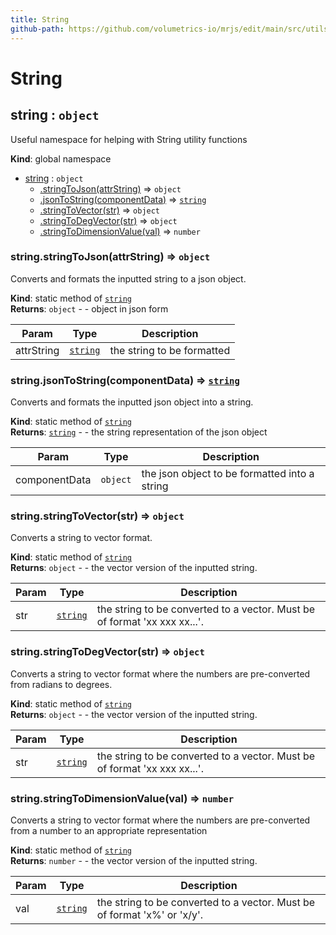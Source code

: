```yaml
---
title: String
github-path: https://github.com/volumetrics-io/mrjs/edit/main/src/utils/String.js
---
```

# String

<a name="string"></a>

## string : <code>object</code>
Useful namespace for helping with String utility functions

**Kind**: global namespace  

* [string](#string) : <code>object</code>
    * [.stringToJson(attrString)](#string.stringToJson) ⇒ <code>object</code>
    * [.jsonToString(componentData)](#string.jsonToString) ⇒ [<code>string</code>](#string)
    * [.stringToVector(str)](#string.stringToVector) ⇒ <code>object</code>
    * [.stringToDegVector(str)](#string.stringToDegVector) ⇒ <code>object</code>
    * [.stringToDimensionValue(val)](#string.stringToDimensionValue) ⇒ <code>number</code>

<a name="string.stringToJson"></a>

### string.stringToJson(attrString) ⇒ <code>object</code>
Converts and formats the inputted string to a json object.

**Kind**: static method of [<code>string</code>](#string)  
**Returns**: <code>object</code> - - object in json form  

| Param | Type | Description |
| --- | --- | --- |
| attrString | [<code>string</code>](#string) | the string to be formatted |

<a name="string.jsonToString"></a>

### string.jsonToString(componentData) ⇒ [<code>string</code>](#string)
Converts and formats the inputted json object into a string.

**Kind**: static method of [<code>string</code>](#string)  
**Returns**: [<code>string</code>](#string) - - the string representation of the json object  

| Param | Type | Description |
| --- | --- | --- |
| componentData | <code>object</code> | the json object to be formatted into a string |

<a name="string.stringToVector"></a>

### string.stringToVector(str) ⇒ <code>object</code>
Converts a string to vector format.

**Kind**: static method of [<code>string</code>](#string)  
**Returns**: <code>object</code> - - the vector version of the inputted string.  

| Param | Type | Description |
| --- | --- | --- |
| str | [<code>string</code>](#string) | the string to be converted to a vector. Must be of format 'xx xxx xx...'. |

<a name="string.stringToDegVector"></a>

### string.stringToDegVector(str) ⇒ <code>object</code>
Converts a string to vector format where the numbers are pre-converted from radians to degrees.

**Kind**: static method of [<code>string</code>](#string)  
**Returns**: <code>object</code> - - the vector version of the inputted string.  

| Param | Type | Description |
| --- | --- | --- |
| str | [<code>string</code>](#string) | the string to be converted to a vector. Must be of format 'xx xxx xx...'. |

<a name="string.stringToDimensionValue"></a>

### string.stringToDimensionValue(val) ⇒ <code>number</code>
Converts a string to vector format where the numbers are pre-converted from a number to an appropriate representation

**Kind**: static method of [<code>string</code>](#string)  
**Returns**: <code>number</code> - - the vector version of the inputted string.  

| Param | Type | Description |
| --- | --- | --- |
| val | [<code>string</code>](#string) | the string to be converted to a vector. Must be of format 'x%' or 'x/y'. |

